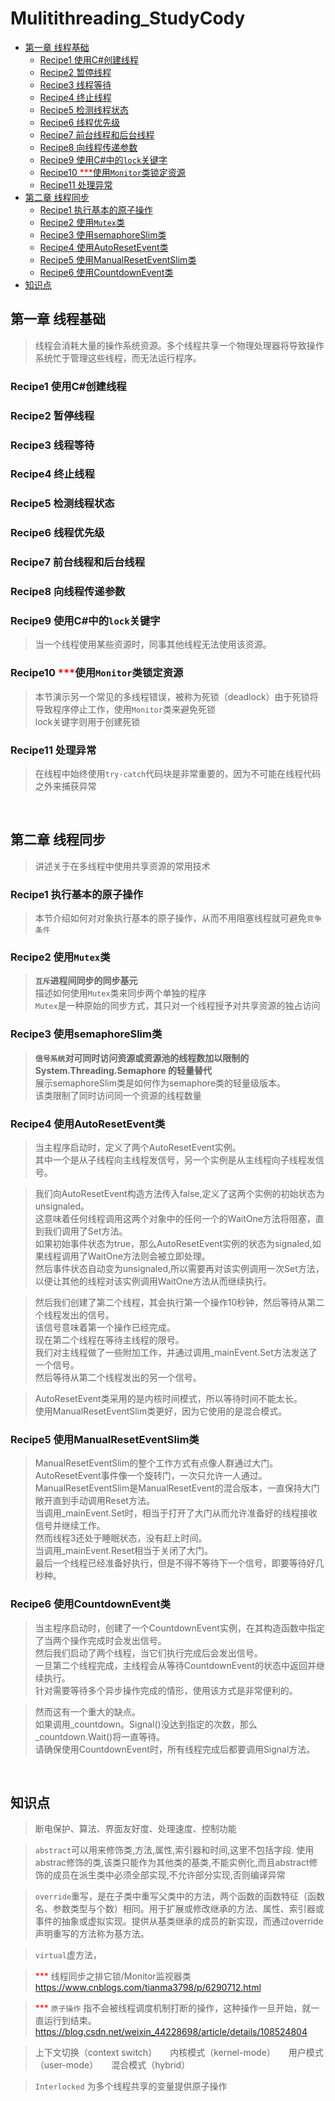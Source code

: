 ﻿# Mulitithreading_StudyCody

<!--TOC-->
  - [<span id="Chapter1">第一章 线程基础</span>](#span-idchapter1-span)
    - [<span id="Chapter1_Recipe1">Recipe1 使用C#创建线程</span>](#span-idchapter1_recipe1recipe1-cspan)
    - [<span id="Chapter1_Recipe2">Recipe2 暂停线程</span>](#span-idchapter1_recipe2recipe2-span)
    - [<span id="Chapter1_Recipe3">Recipe3 线程等待</span>](#span-idchapter1_recipe3recipe3-span)
    - [<span id="Chapter1_Recipe4">Recipe4 终止线程</span>](#span-idchapter1_recipe4recipe4-span)
    - [<span id="Chapter1_Recipe5">Recipe5 检测线程状态</span>](#span-idchapter1_recipe5recipe5-span)
    - [<span id="Chapter1_Recipe6">Recipe6 线程优先级</span>](#span-idchapter1_recipe6recipe6-span)
    - [<span id="Chapter1_Recipe7">Recipe7 前台线程和后台线程</span>](#span-idchapter1_recipe7recipe7-span)
    - [<span id="Chapter1_Recipe8">Recipe8 向线程传递参数</span>](#span-idchapter1_recipe8recipe8-span)
    - [<span id="Chapter1_Recipe9">Recipe9 使用C#中的`lock`关键字</span>](#span-idchapter1_recipe9recipe9-clockspan)
    - [<span id="Chapter1_Recipe10">Recipe10 <font color="#FF0000">***</font>使用`Monitor`类锁定资源</span>](#span-idchapter1_recipe10recipe10-font-colorff0000fontmonitorspan)
    - [<span id="Chapter1_Recipe11">Recipe11 处理异常</span>](#span-idchapter1_recipe11recipe11-span)
  - [<span id="Chapter2">第二章 线程同步</span>](#span-idchapter2-span)
    - [Recipe1 执行基本的原子操作](#recipe1-)
    - [Recipe2 使用`Mutex`类](#recipe2-mutex)
    - [Recipe3 使用semaphoreSlim类](#recipe3-semaphoreslim)
    - [Recipe4 使用AutoResetEvent类](#recipe4-autoresetevent)
    - [Recipe5 使用ManualResetEventSlim类](#recipe5-manualreseteventslim)
    - [Recipe6 使用CountdownEvent类](#recipe6-countdownevent)
  - [<span id="Tips">知识点</span>](#span-idtipsspan)
<!--/TOC-->

## <span id="Chapter1">第一章 线程基础</span>
> 线程会消耗大量的操作系统资源。多个线程共享一个物理处理器将导致操作系统忙于管理这些线程，而无法运行程序。

### <span id="Chapter1_Recipe1">Recipe1 使用C#创建线程</span>
### <span id="Chapter1_Recipe2">Recipe2 暂停线程</span>
### <span id="Chapter1_Recipe3">Recipe3 线程等待</span>
### <span id="Chapter1_Recipe4">Recipe4 终止线程</span>
### <span id="Chapter1_Recipe5">Recipe5 检测线程状态</span>
### <span id="Chapter1_Recipe6">Recipe6 线程优先级</span>
### <span id="Chapter1_Recipe7">Recipe7 前台线程和后台线程</span>
### <span id="Chapter1_Recipe8">Recipe8 向线程传递参数</span>
### <span id="Chapter1_Recipe9">Recipe9 使用C#中的`lock`关键字</span>

> 当一个线程使用某些资源时，同事其他线程无法使用该资源。

### <span id="Chapter1_Recipe10">Recipe10 <font color="#FF0000">***</font>使用`Monitor`类锁定资源</span>

>本节演示另一个常见的多线程错误，被称为死锁（deadlock）由于死锁将导致程序停止工作，使用`Monitor`类来避免死锁<br/>
>lock关键字则用于创建死锁

### <span id="Chapter1_Recipe11">Recipe11 处理异常</span>
>在线程中始终使用`try-catch`代码块是非常重要的，因为不可能在线程代码之外来捕获异常

<br/>

## <span id="Chapter2">第二章 线程同步</span>
> 讲述关于在多线程中使用共享资源的常用技术

### Recipe1 执行基本的原子操作

> 本节介绍如何对对象执行基本的原子操作，从而不用阻塞线程就可避免`竞争条件`

### Recipe2 使用`Mutex`类

> **`互斥`进程间同步的同步基元**<br/>
> 描述如何使用`Mutex`类来同步两个单独的程序<br/>
> `Mutex`是一种原始的同步方式，其只对一个线程授予对共享资源的独占访问

### Recipe3 使用semaphoreSlim类

> **`信号系统`对可同时访问资源或资源池的线程数加以限制的 System.Threading.Semaphore 的轻量替代**<br/>
> 展示semaphoreSlim类是如何作为semaphore类的轻量级版本。<br/>
> 该类限制了同时访问同一个资源的线程数量

### Recipe4 使用AutoResetEvent类

>当主程序启动时，定义了两个AutoResetEvent实例。<br/>
>其中一个是从子线程向主线程发信号，另一个实例是从主线程向子线程发信号。

>我们向AutoResetEvent构造方法传入false,定义了这两个实例的初始状态为unsignaled。<br/>
>这意味着任何线程调用这两个对象中的任何一个的WaitOne方法将阻塞，直到我们调用了Set方法。<br/>
>如果初始事件状态为true，那么AutoResetEvent实例的状态为signaled,如果线程调用了WaitOne方法则会被立即处理。<br/>
>然后事件状态自动变为unsignaled,所以需要再对该实例调用一次Set方法，以便让其他的线程对该实例调用WaitOne方法从而继续执行。

>然后我们创建了第二个线程，其会执行第一个操作10秒钟，然后等待从第二个线程发出的信号。<br/>
>该信号意味着第一个操作已经完成。<br/>
>现在第二个线程在等待主线程的限号。<br/>
>我们对主线程做了一些附加工作，并通过调用_mainEvent.Set方法发送了一个信号。<br/>
>然后等待从第二个线程发出的另一个信号。

>AutoResetEvent类采用的是内核时间模式，所以等待时间不能太长。<br/>
>使用ManualResetEventSlim类更好，因为它使用的是混合模式。

### Recipe5 使用ManualResetEventSlim类

> ManualResetEventSlim的整个工作方式有点像人群通过大门。<br/>
> AutoResetEvent事件像一个旋转门，一次只允许一人通过。<br/>
> ManualResetEventSlim是ManualResetEvent的混合版本，一直保持大门敞开直到手动调用Reset方法。<br/>
> 当调用_mainEvent.Set时，相当于打开了大门从而允许准备好的线程接收信号并继续工作。<br/>
> 然而线程3还处于睡眠状态，没有赶上时间。<br/>
> 当调用_mainEvent.Reset相当于关闭了大门。<br/>
> 最后一个线程已经准备好执行，但是不得不等待下一个信号，即要等待好几秒种。

### Recipe6 使用CountdownEvent类

>当主程序启动时，创建了一个CountdownEvent实例，在其构造函数中指定了当两个操作完成时会发出信号。<br/>
>然后我们启动了两个线程，当它们执行完成后会发出信号。<br/>
>一旦第二个线程完成，主线程会从等待CountdownEvent的状态中返回并继续执行。<br/>
>针对需要等待多个异步操作完成的情形，使用该方式是非常便利的。

>然而这有一个重大的缺点。<br/>
>如果调用_countdown。Signal()没达到指定的次数，那么_countdown.Wait()将一直等待。<br/>
>请确保使用CountdownEvent时，所有线程完成后都要调用Signal方法。

<br/>

## <span id="Tips">知识点</span>

> 断电保护、算法、界面友好度、处理速度、控制功能

> `abstract`可以用来修饰类,方法,属性,索引器和时间,这里不包括字段. 使用abstrac修饰的类,该类只能作为其他类的基类,不能实例化,而且abstract修饰的成员在派生类中必须全部实现,不允许部分实现,否则编译异常

>`override`重写，是在子类中重写父类中的方法，两个函数的函数特征（函数名、参数类型与个数）相同。用于扩展或修改继承的方法、属性、索引器或事件的抽象或虚拟实现。提供从基类继承的成员的新实现，而通过override声明重写的方法称为基方法。

>`virtual`虚方法，

> <font color="#FF0000">***</font> 线程同步之排它锁/Monitor监视器类 https://www.cnblogs.com/tianma3798/p/6290712.html

> <font color="#FF0000">***</font> `原子操作` 指不会被线程调度机制打断的操作，这种操作一旦开始，就一直运行到结束。 https://blog.csdn.net/weixin_44228698/article/details/108524804

> 上下文切换（context switch）　　内核模式（kernel-mode）　　用户模式（user-mode）　　混合模式（hybrid）

> `Interlocked` 为多个线程共享的变量提供原子操作

<br/>
<br/>
<br/>
<br/>
<br/>
<br/>
<br/>
<br/>
<br/>
<br/>
<br/>
<br/>
<br/>
<br/>
<br/>
<br/>
<br/>
<br/>
<br/>
<br/>
<br/>
<br/>
<br/>
<br/>
<br/>
<br/>
<br/>
<br/>
<br/>
<br/>
<br/>
<br/>
<br/>
<br/>
<br/>
<br/>
<br/>
<br/>
<br/>
<br/>
<br/>
<br/>
<br/>

